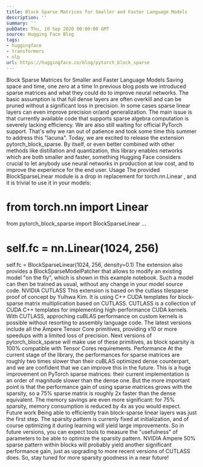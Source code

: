 ```yaml
---
title: Block Sparse Matrices for Smaller and Faster Language Models
description: ''
summary: ''
pubDate: Thu, 10 Sep 2020 00:00:00 GMT
source: Hugging Face Blog
tags:
- huggingface
- transformers
- nlp
url: https://huggingface.co/blog/pytorch_block_sparse
---
```


Block Sparse Matrices for Smaller and Faster Language Models
Saving space and time, one zero at a time
In previous blog posts we introduced sparse matrices and what they could do to improve neural networks.
The basic assumption is that full dense layers are often overkill and can be pruned without a significant loss in precision. In some cases sparse linear layers can even improve precision or/and generalization.
The main issue is that currently available code that supports sparse algebra computation is severely lacking efficiency. We are also still waiting for official PyTorch support.
That's why we ran out of patience and took some time this summer to address this "lacuna". Today, we are excited to release the extension pytorch_block_sparse.
By itself, or even better combined with other methods like distillation and quantization, this library enables networks which are both smaller and faster, something Hugging Face considers crucial to let anybody use neural networks in production at low cost, and to improve the experience for the end user.
Usage
The provided BlockSparseLinear
module is a drop in replacement for torch.nn.Linear
, and it is trivial to use
it in your models:
# from torch.nn import Linear
from pytorch_block_sparse import BlockSparseLinear
...
# self.fc = nn.Linear(1024, 256)
self.fc = BlockSparseLinear(1024, 256, density=0.1)
The extension also provides a BlockSparseModelPatcher
that allows to modify an existing model "on the fly",
which is shown in this example notebook.
Such a model can then be trained as usual, without any change in your model source code.
NVIDIA CUTLASS
This extension is based on the cutlass tilesparse proof of concept by Yulhwa Kim.
It is using C++ CUDA templates for block-sparse matrix multiplication based on CUTLASS.
CUTLASS is a collection of CUDA C++ templates for implementing high-performance CUDA kernels. With CUTLASS, approching cuBLAS performance on custom kernels is possible without resorting to assembly language code.
The latest versions include all the Ampere Tensor Core primitives, providing x10 or more speedups with a limited loss of precision. Next versions of pytorch_block_sparse will make use of these primitives, as block sparsity is 100% compatible with Tensor Cores requirements.
Performance
At the current stage of the library, the performances for sparse matrices are roughly two times slower than their cuBLAS optimized dense counterpart, and we are confident that we can improve this in the future.
This is a huge improvement on PyTorch sparse matrices: their current implementation is an order of magnitude slower than the dense one.
But the more important point is that the performance gain of using sparse matrices grows with the sparsity, so a 75% sparse matrix is roughly 2x faster than the dense equivalent.
The memory savings are even more significant: for 75% sparsity, memory consumption is reduced by 4x as you would expect.
Future work
Being able to efficiently train block-sparse linear layers was just the first step. The sparsity pattern is currenly fixed at initialization, and of course optimizing it during learning will yield large improvements.
So in future versions, you can expect tools to measure the "usefulness" of parameters to be able to optimize the sparsity pattern. NVIDIA Ampere 50% sparse pattern within blocks will probably yield another significant performance gain, just as upgrading to more recent versions of CUTLASS does.
So, stay tuned for more sparsity goodness in a near future!